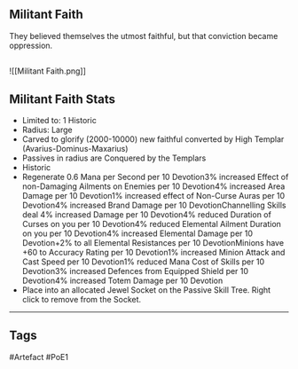 ## Militant Faith
They believed themselves the utmost faithful, but that conviction became oppression.
##
![[Militant Faith.png]]
## Militant Faith Stats
- Limited to: 1 Historic
- Radius: Large
- Carved to glorify (2000-10000) new faithful converted by High Templar (Avarius-Dominus-Maxarius)
- Passives in radius are Conquered by the Templars
- Historic
- Regenerate 0.6 Mana per Second per 10 Devotion3% increased Effect of non-Damaging Ailments on Enemies per 10 Devotion4% increased Area Damage per 10 Devotion1% increased effect of Non-Curse Auras per 10 Devotion4% increased Brand Damage per 10 DevotionChannelling Skills deal 4% increased Damage per 10 Devotion4% reduced Duration of Curses on you per 10 Devotion4% reduced Elemental Ailment Duration on you per 10 Devotion4% increased Elemental Damage per 10 Devotion+2% to all Elemental Resistances per 10 DevotionMinions have +60 to Accuracy Rating per 10 Devotion1% increased Minion Attack and Cast Speed per 10 Devotion1% reduced Mana Cost of Skills per 10 Devotion3% increased Defences from Equipped Shield per 10 Devotion4% increased Totem Damage per 10 Devotion
- Place into an allocated Jewel Socket on the Passive Skill Tree. Right click to remove from the Socket.


---
## Tags
#Artefact
#PoE1